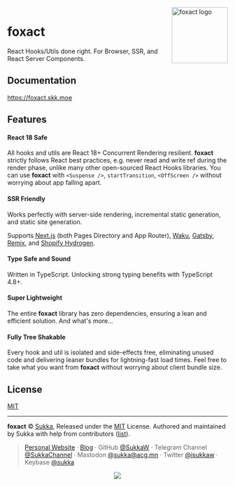 <img src="https://pic.skk.moe/gh/foxact.gif" alt="foxact logo" width="128" height="128" align="right" />

# foxact

React Hooks/Utils done right. For Browser, SSR, and React Server Components.

## Documentation

https://foxact.skk.moe

## Features

#### React 18 Safe

All hooks and utils are React 18+ Concurrent Rendering resilient. **foxact** strictly follows React best practices, e.g. never read and write ref during the render phase, unlike many other open-sourced React Hooks libraries. You can use **foxact** with `<Suspense />`, `startTransition`, `<OffScreen />` without worrying about app falling apart.

#### SSR Friendly

Works perfectly with server-side rendering, incremental static generation, and static site generation.

Supports [Next.js](https://nextjs.org) (both Pages Directory and App Router), [Waku](https://github.com/dai-shi/waku), [Gatsby](https://www.gatsbyjs.com/), [Remix](https://remix.run/), and [Shopify Hydrogen](https://hydrogen.shopify.dev/).

#### Type Safe and Sound

Written in TypeScript. Unlocking strong typing benefits with TypeScript 4.8+.

#### Super Lightweight

The entire **foxact** library has zero dependencies, ensuring a lean and efficient solution. And what's more...

#### Fully Tree Shakable

Every hook and util is isolated and side-effects free, eliminating unused code and delivering leaner bundles for lightning-fast load times. Feel free to take what you want from **foxact** without worrying about client bundle size.

## License

[MIT](./LICENSE)

----

**foxact** © [Sukka](https://github.com/SukkaW), Released under the [MIT](./LICENSE) License.
Authored and maintained by Sukka with help from contributors ([list](https://github.com/SukkaW/foxact/graphs/contributors)).

> [Personal Website](https://skk.moe) · [Blog](https://blog.skk.moe) · GitHub [@SukkaW](https://github.com/SukkaW) · Telegram Channel [@SukkaChannel](https://t.me/SukkaChannel) · Mastodon [@sukka@acg.mn](https://acg.mn/@sukka) · Twitter [@isukkaw](https://twitter.com/isukkaw) · Keybase [@sukka](https://keybase.io/sukka)

<p align="center">
  <a href="https://github.com/sponsors/SukkaW/">
    <img src="https://sponsor.cdn.skk.moe/sponsors.svg"/>
  </a>
</p>
